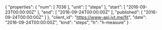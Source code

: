 {
  "properties": {
    "num": [
      7036
    ],
    "unit": [
      "steps"
    ],
    "start": [
      "2016-09-23T00:00:00Z"
    ],
    "end": [
      "2016-09-24T00:00:00Z"
    ],
    "published": [
      "2016-09-24T00:00:00Z"
    ]
  },
  "client_id": "https://www-api.jvt.me/fit",
  "date": "2016-09-24T00:00:00Z",
  "kind": "steps",
  "h": "h-measure"
}
